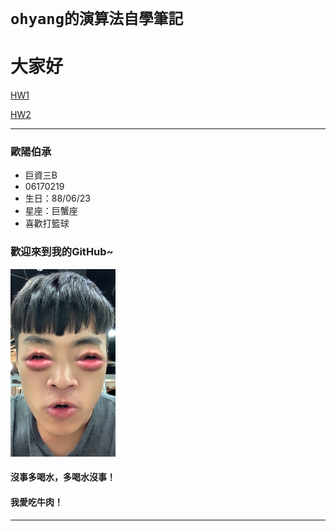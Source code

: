 # `ohyang的演算法自學筆記`
# 大家好

[HW1](https://github.com/dustinoy/ohyang/tree/master/QuickSort)

[HW2](https://github.com/dustinoy/ohyang/tree/master/HW2)

---

### 歐陽伯承
* 巨資三B
* 06170219
* 生日：88/06/23
* 星座：巨蟹座
* 喜歡打籃球
 
### 歡迎來到我的GitHub~

<img src='https://github.com/dustinoy/ohyang/blob/master/Images/%E8%87%AA%E6%8B%8D.jpg' height=300 weight =300>

#### 沒事多喝水，多喝水沒事！
#### 我愛吃牛肉！

---
